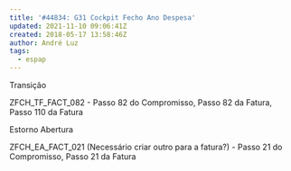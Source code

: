 ```yaml
---
title: '#44834: G31 Cockpit Fecho Ano Despesa'
updated: 2021-11-10 09:06:41Z
created: 2018-05-17 13:58:46Z
author: André Luz
tags:
  - espap
---
```


Transição

ZFCH_TF_FACT_082 - Passo 82 do Compromisso, Passo 82 da Fatura, Passo 110 da Fatura

Estorno Abertura

ZFCH_EA_FACT_021 (Necessário criar outro para a fatura?) - Passo 21 do Compromisso, Passo 21 da Fatura